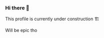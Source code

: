 ### Hi there 👋

This profile is currently under construction 🏗️

Will be epic tho

<!--

- Langs
- Frameworks
- uhhhhhhhh
-->
